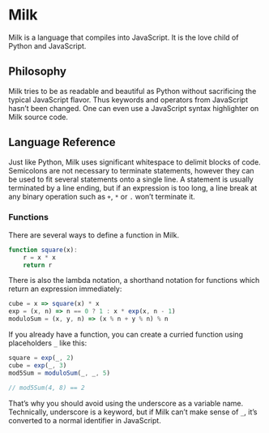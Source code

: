 # Milk

Milk is a language that compiles into JavaScript. It is the love child of Python and JavaScript.

## Philosophy

Milk tries to be as readable and beautiful as Python without sacrificing the typical JavaScript flavor. Thus keywords and operators from JavaScript hasn’t been changed. One can even use a JavaScript syntax highlighter on Milk source code.

## Language Reference

Just like Python, Milk uses significant whitespace to delimit blocks of code. Semicolons are not necessary to terminate statements, however they can be used to fit several statements onto a single line. A statement is usually terminated by a line ending, but if an expression is too long, a line break at any binary operation such as `+`, `*` or `.` won’t terminate it.

### Functions

There are several ways to define a function in Milk.

```js
function square(x):
    r = x * x
    return r
```

There is also the lambda notation, a shorthand notation for functions which return an expression immediately:

```js
cube = x => square(x) * x
exp = (x, n) => n == 0 ? 1 : x * exp(x, n - 1)
moduloSum = (x, y, n) => (x % n + y % n) % n
```

If you already have a function, you can create a curried function using placeholders `_` like this:

```js
square = exp(_, 2)
cube = exp(_, 3)
mod5Sum = moduloSum(_, _, 5)

// mod5Sum(4, 8) == 2
```

That’s why you should avoid using the underscore as a variable name. Technically, underscore is a keyword, but if Milk can’t make sense of `_`, it’s converted to a normal identifier in JavaScript.
